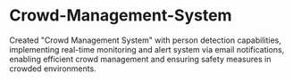 # Crowd-Management-System
Created "Crowd Management System" with person detection capabilities, implementing real-time monitoring and alert system via email notifications, enabling efficient crowd management and ensuring safety measures in crowded environments.
